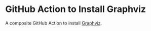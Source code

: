 # GitHub Action to Install Graphviz

A composite GitHub Action to install [Graphviz](https://graphviz.org/).

